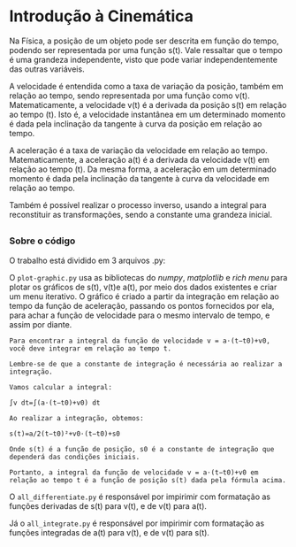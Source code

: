 # Introdução à Cinemática

Na Física, a posição de um objeto pode ser descrita em função do tempo, podendo ser representada por uma função s(t). Vale ressaltar que o tempo é uma grandeza independente, visto que pode variar independentemente das outras variáveis.

A velocidade é entendida como a taxa de variação da posição, também em relação ao tempo, sendo representada por uma função como v(t). Matematicamente, a velocidade v(t) é a derivada da posição s(t) em relação ao tempo (t). Isto é, a velocidade instantânea em um determinado momento é dada pela inclinação da tangente à curva da posição em relação ao tempo.

A aceleração é a taxa de variação da velocidade em relação ao tempo. Matematicamente, a aceleração a(t) é a derivada da velocidade v(t) em relação ao tempo (t). Da mesma forma, a aceleração em um determinado momento é dada pela inclinação da tangente à curva da velocidade em relação ao tempo.

Também é possível realizar o processo inverso, usando a integral para reconstituir as transformações, sendo a constante uma grandeza inicial.

##

### Sobre o código
O trabalho está dividido em 3 arquivos .py: 

O `plot-graphic.py` usa as bibliotecas do *numpy*, *matplotlib* e *rich menu* para plotar os gráficos de s(t), v(t)e a(t), por meio dos dados existentes e criar um menu iterativo. O gráfico é criado a partir da integração em relação ao tempo da função de aceleração, passando os pontos fornecidos por ela, para achar a função de velocidade para o mesmo intervalo de tempo, e assim por diante.


```
Para encontrar a integral da função de velocidade v = a⋅(t−t0)+v0, você deve integrar em relação ao tempo t.

Lembre-se de que a constante de integração é necessária ao realizar a integração.

Vamos calcular a integral:

∫v dt=∫(a⋅(t−t0)+v0) dt

Ao realizar a integração, obtemos:

s(t)=a/2(t−t0)²+v0⋅(t−t0)+s0

Onde s(t) é a função de posição, s0​ é a constante de integração que dependerá das condições iniciais.

Portanto, a integral da função de velocidade v = a⋅(t−t0)+v0 em relação ao tempo t é a função de posição s(t) dada pela fórmula acima.
```

O `all_differentiate.py` é responsável por impirimir com formatação as funções derivadas de s(t) para v(t), e de v(t) para a(t).

Já o `all_integrate.py` é responsável por impirimir com formatação as funções integradas de a(t) para v(t), e de v(t) para s(t).

